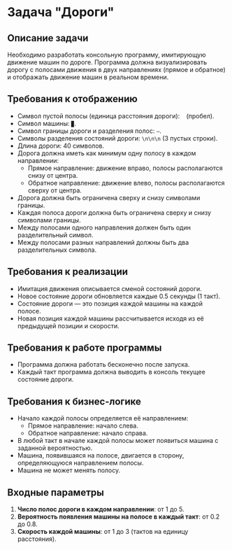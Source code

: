 # Задача "Дороги"

## Описание задачи
Необходимо разработать консольную программу, имитирующую движение машин по дороге. Программа должна визуализировать дорогу с полосами движения в двух направлениях (прямое и обратное) и отображать движение машин в реальном времени.

## Требования к отображению
- Символ пустой полосы (единица расстояния дороги): ` ` (пробел).
- Символ машины: `▉`.
- Символ границы дороги и разделения полос: `—`.
- Символы разделения состояний дороги: `\n\n\n` (3 пустых строки).
- Длина дороги: 40 символов.
- Дорога должна иметь как минимум одну полосу в каждом направлении:
  - Прямое направление: движение вправо, полосы располагаются снизу от центра.
  - Обратное направление: движение влево, полосы располагаются сверху от центра.
- Дорога должна быть ограничена сверху и снизу символами границы.
- Каждая полоса дороги должна быть ограничена сверху и снизу символами границы.
- Между полосами одного направления должен быть один разделительный символ.
- Между полосами разных направлений должны быть два разделительных символа.

## Требования к реализации
- Имитация движения описывается сменой состояний дороги.
- Новое состояние дороги обновляется каждые 0.5 секунды (1 такт).
- Состояние дороги — это позиция каждой машины на каждой полосе.
- Новая позиция каждой машины рассчитывается исходя из её предыдущей позиции и скорости.

## Требования к работе программы
- Программа должна работать бесконечно после запуска.
- Каждый такт программа должна выводить в консоль текущее состояние дороги.

## Требования к бизнес-логике
- Начало каждой полосы определяется её направлением:
  - Прямое направление: начало слева.
  - Обратное направление: начало справа.
- В любой такт в начале каждой полосы может появиться машина с заданной вероятностью.
- Машина, появившаяся на полосе, двигается в сторону, определяющуюся направлением полосы.
- Машина не может менять полосу.

## Входные параметры
1. **Число полос дороги в каждом направлении**: от 1 до 5.
2. **Вероятность появления машины на полосе в каждый такт**: от 0.2 до 0.8.
3. **Скорость каждой машины**: от 1 до 3 (тактов на единицу расстояния).